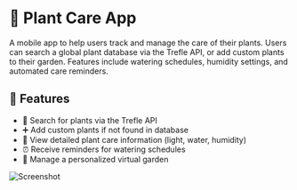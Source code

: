 # 🌿 Plant Care App

A mobile app to help users track and manage the care of their plants. Users can search a global plant database via the Trefle API, or add custom plants to their garden. Features include watering schedules, humidity settings, and automated care reminders.

## 🔧 Features

- 🌱 Search for plants via the Trefle API  
- ➕ Add custom plants if not found in database  
- 🧠 View detailed plant care information (light, water, humidity)  
- ⏰ Receive reminders for watering schedules  
- 🌿 Manage a personalized virtual garden

![Screenshot](https://imgur.com/a/lQYd9Hh)
